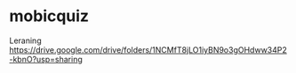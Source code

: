 # mobicquiz

Leraning
https://drive.google.com/drive/folders/1NCMfT8jLO1iyBN9o3gOHdww34P2-kbnO?usp=sharing